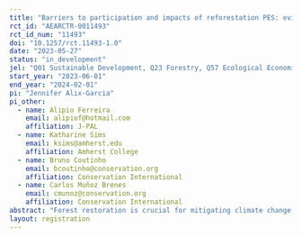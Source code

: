 ```yaml
---
title: "Barriers to participation and impacts of reforestation PES: evidence from a large scale program in Brazil "
rct_id: "AEARCTR-0011493"
rct_id_num: "11493"
doi: "10.1257/rct.11493-1.0"
date: "2023-05-27"
status: "in_development"
jel: "Q01 Sustainable Development, Q23 Forestry, Q57 Ecological Economics: Ecosystem Services, Q58 Government Policy "
start_year: "2023-06-01"
end_year: "2024-02-01"
pi: "Jennifer Alix-Garcia"
pi_other:
  - name: Alipio Ferreira
    email: alipiof@hotmail.com
    affiliation: J-PAL
  - name: Katharine Sims
    email: ksims@amherst.edu
    affiliation: Amherst College
  - name: Bruno Coutinho
    email: bcoutinho@conservation.org
    affiliation: Conservation International
  - name: Carlos Muñoz Brenes
    email: cmunoz@conservation.org
    affiliation: Conservation International
abstract: "Forest restoration is crucial for mitigating climate change, improving local environmental conditions, and supporting farmers’ livelihoods. Payments for Ecosystem Services (PES) can directly incentivize rural property owners to join reforestation efforts, yet the evidence to guide their design is thin. PES systems can suffer from high adoption barriers, low additionality effects, and contract compliance challenges. In this pilot, we plan to evaluate the impact of different producer outreach strategies for enrollment in a Brazilian forest restoration PES program. Enrollment is a key bottleneck for scaling up forest restoration in this region. As part of this assessment, we also examine motivations for enrollment and participation costs participation during the first year of the program. This will also provide crucial information for designing a full-scale randomized evaluation of forest restoration."
layout: registration
---
```


